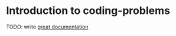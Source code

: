 # Introduction to coding-problems

TODO: write [great documentation](http://jacobian.org/writing/what-to-write/)
